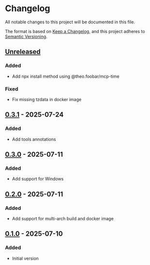 # Changelog

All notable changes to this project will be documented in this file.

The format is based on [Keep a Changelog](https://keepachangelog.com/en/1.0.0/),
and this project adheres to [Semantic Versioning](https://semver.org/spec/v2.0.0.html).

## [Unreleased]

### Added

- Add npx install method using @theo.foobar/mcp-time

### Fixed

- Fix missing tzdata in docker image

## [0.3.1] - 2025-07-24

### Added

- Add tools annotations

## [0.3.0] - 2025-07-11

### Added

- Add support for Windows

## [0.2.0] - 2025-07-11

### Added

- Add support for multi-arch build and docker image

## [0.1.0] - 2025-07-10

### Added

- Initial version

[Unreleased]: https://github.com/TheoBrigitte/mcp-time/compare/v0.3.1...HEAD
[0.3.1]: https://github.com/TheoBrigitte/mcp-time/compare/v0.3.0...v0.3.1
[0.3.0]: https://github.com/TheoBrigitte/mcp-time/compare/v0.2.0...v0.3.0
[0.2.0]: https://github.com/TheoBrigitte/mcp-time/compare/v0.1.0...v0.2.0
[0.1.0]: https://github.com/TheoBrigitte/mcp-time/releases/tag/v0.1.0
